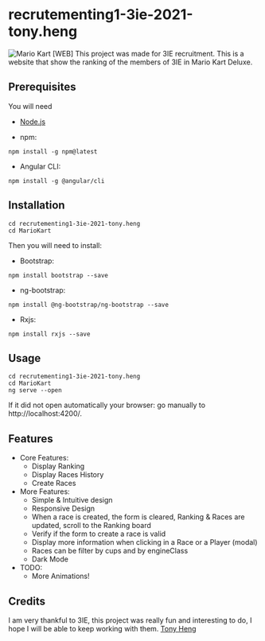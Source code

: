 # recrutementing1-3ie-2021-tony.heng

![Mario Kart](/MarioKart/screenshot.png)
[WEB]
This project was made for 3IE recruitment. This is a website that show the ranking of the members of 3IE in Mario Kart Deluxe.

## Prerequisites

You will need 
- [Node.js](https://nodejs.org/en/about/releases/)

- npm:
```
npm install -g npm@latest
```

- Angular CLI:
```
npm install -g @angular/cli
```

## Installation

```
cd recrutementing1-3ie-2021-tony.heng
cd MarioKart
```

Then you will need to install:

- Bootstrap:
```
npm install bootstrap --save
```

- ng-bootstrap:
```
npm install @ng-bootstrap/ng-bootstrap --save
```

- Rxjs:
```
npm install rxjs --save
```

## Usage

```
cd recrutementing1-3ie-2021-tony.heng
cd MarioKart
ng serve --open
```
If it did not open automatically your browser: go manually to http://localhost:4200/.

## Features
* Core Features:
    * Display Ranking
    * Display Races History
    * Create Races
* More Features:
    * Simple & Intuitive design
    * Responsive Design
    * When a race is created, the form is cleared, Ranking & Races are updated, scroll to the Ranking board
    * Verify if the form to create a race is valid
    * Display more information when clicking in a Race or a Player (modal)
    * Races can be filter by cups and by engineClass
    * Dark Mode
* TODO:
    * More Animations!

## Credits
I am very thankful to 3IE, this project was really fun and interesting to do, I hope I will be able to keep working with them.
[Tony Heng](https://github.com/TonyHg)
